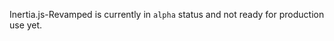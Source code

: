 <div class="important custom-block" style="padding-top: 8px">

Inertia.js-Revamped is currently in <code>alpha</code> status and not ready for production use yet.

</div>
